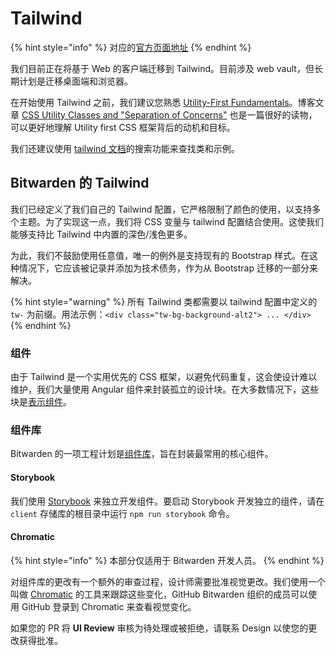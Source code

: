 # Tailwind

{% hint style="info" %}
对应的[官方页面地址](https://contributing.bitwarden.com/code-style/tailwind/)
{% endhint %}

我们目前正在将基于 Web 的客户端迁移到 Tailwind。目前涉及 web vault，但长期计划是迁移桌面端和浏览器。

在开始使用 Tailwind 之前，我们建议您熟悉 [Utility-First Fundamentals](https://tailwindcss.com/docs/utility-first)。博客文章 [CSS Utility Classes and "Separation of Concerns"](https://adamwathan.me/css-utility-classes-and-separation-of-concerns/) 也是一篇很好的读物，可以更好地理解 Utility first CSS 框架背后的动机和目标。

我们还建议使用 [tailwind 文档](https://tailwindcss.com/)的搜索功能来查找类和示例。

## Bitwarden 的 Tailwind <a href="#tailwind-at-bitwarden" id="tailwind-at-bitwarden"></a>

我们已经定义了我们自己的 Tailwind 配置，它严格限制了颜色的使用，以支持多个主题。为了实现这一点，我们将 CSS 变量与 tailwind 配置结合使用。这使我们能够支持比 Tailwind 中内置的深色/浅色更多。

为此，我们不鼓励使用任意值，唯一的例外是支持现有的 Bootstrap 样式。在这种情况下，它应该被记录并添加为技术债务，作为从 Bootstrap 迁移的一部分来解决。

{% hint style="warning" %}
所有 Tailwind 类都需要以 tailwind 配置中定义的 `tw-` 为前缀。用法示例：`<div class="tw-bg-background-alt2"> ... </div>`
{% endhint %}

### 组件 <a href="#components" id="components"></a>

由于 Tailwind 是一个实用优先的 CSS 框架，以避免代码重复，这会使设计难以维护，我们大量使用 Angular 组件来封装孤立的设计块。在大多数情况下，这些块是[表示组件](https://angular-training-guide.rangle.io/state-management/ngrx/component\_architecture)。

### 组件库 <a href="#component-library" id="component-library"></a>

Bitwarden 的一项工程计划是[组件库](https://github.com/bitwarden/clients/tree/master/libs/components)，旨在封装最常用的核心组件。

#### Storybook

我们使用 [Storybook](https://storybook.js.org/) 来独立开发组件。要启动 Storybook 开发独立的组件，请在 `client` 存储库的根目录中运行 `npm run storybook` 命令。

#### Chromatic

{% hint style="info" %}
本部分仅适用于 Bitwarden 开发人员。
{% endhint %}

对组件库的更改有一个额外的审查过程，设计师需要批准视觉更改。我们使用一个叫做 [Chromatic](https://www.chromatic.com/builds?appId=622b79f994de1f003a54ce6f) 的工具来跟踪这些变化，GitHub Bitwarden 组织的成员可以使用 GitHub 登录到 Chromatic 来查看视觉变化。

如果您的 PR 将 **UI Review** 审核为待处理或被拒绝，请联系 Design 以使您的更改获得批准。

<figure><img src="https://contributing.bitwarden.com/code-style/chromatic.png" alt=""><figcaption></figcaption></figure>
